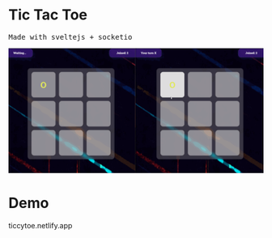 # Tic Tac Toe
<pre>
Made with sveltejs + socketio
</pre>
![screen-gif](./sample/trial.gif)

# Demo
<p>ticcytoe.netlify.app</p>
